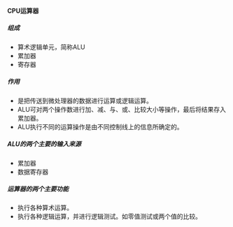 

#### CPU运算器

##### 组成

- 算术逻辑单元，简称ALU
- 累加器
- 寄存器

##### 作用

- 是把传送到微处理器的数据进行运算或逻辑运算。
- ALU可对两个操作数进行加、减、与、或、比较大小等操作，最后将结果存入累加器。
- ALU执行不同的运算操作是由不同控制线上的信息所确定的。

##### ALU的两个主要的输入来源

- 累加器
- 数据寄存器

##### 运算器的两个主要功能

- 执行各种算术运算。
- 执行各种逻辑运算，并进行逻辑测试。如零值测试或两个值的比较。
